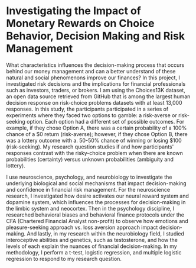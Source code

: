 # Investigating the Impact of Monetary Rewards on Choice Behavior, Decision Making and Risk Management

What characteristics influences the decision-making process that occurs behind our money management and can a better understand of these natural and social phenomenons improve our finances? In this project, I investigated risk decisions and the implications for financial professionals such as investors, traders, or brokers. I am using the Choices13K dataset, an open data source retrieved from GitHub that is among the largest human decision response on risk-choice problems datasets with at least 13,000 responses. In this study, the participants participated in a series of experiments where they faced two options to gamble: a risk-averse or risk-seeking option. Each option had a different set of possible outcomes. For example, if they chose Option A, there was a certain probability of a 100% chance of a $0 return (risk-averse); however, if they chose Option B, there was a lottery outcome with a. 50-50% chance of winning or losing $100 (risk-seeking). My research question studies if and how participants' responses contrast with the risky-choice problem when there are known probabilities (certainty) versus unknown probabilities (ambiguity and lottery). 

I use neuroscience, psychology, and neurobiology to investigate the underlying biological and social mechanisms that impact decision-making and confidence in financial risk management. For the neuroscience research, I investigated how desire activates our neural reward system and dopamine system, which influences the processes for decision-making in the limbic system and neocortex. Then in the psychology discipline, I researched behavioral biases and behavioral finance protocols under the CFA (Chartered Financial Analyst non-profit) to observe how emotions and pleasure-seeking approach vs. loss aversion approach impact decision-making. And lastly, in my research within the neurobiology field, I studied interoceptive abilities and genetics, such as testosterone, and how the levels of each explain the nuances of financial decision-making. In my methodology, I perform a t-test, logistic regression, and multiple logistic regression to respond to my research question.
